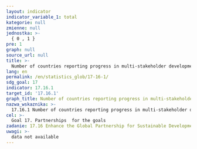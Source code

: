 ```yaml
---
layout: indicator
indicator_variable_1: total
kategorie: null
zmienne: null
jednostka: >-
  { 0 , 1 }
pre: 1
graph: null
source_url: null
title: >-
  Number of countries reporting progress in multi-stakeholder development effectiveness monitoring frameworks that support the achievement of the sustainable development goals
lang: en
permalink: /en/statistics_glob/17-16-1/
sdg_goal: 17
indicator: 17.16.1
target_id: '17.16.1'
graph_title: Number of countries reporting progress in multi-stakeholder development effectiveness monitoring frameworks that support the achievement of the sustainable development goals
nazwa_wskaznika: >-
  17.16.1 Number of countries reporting progress in multi-stakeholder development effectiveness monitoring frameworks that support the achievement of the sustainable development goals
cel: >-
  Goal 17. Partnerships  for the goals
zadanie: 17.16 Enhance the Global Partnership for Sustainable Development, complemented by multi-stakeholder partnerships that mobilize and share knowledge, expertise, technology and financial resources, to support the achievement of the Sustainable Development Goals in all countries, in particular developing countries
uwagi: >-
  data not available
---
```

